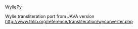 WyliePy

Wylie transliteration port from JAVA version http://www.thlib.org/reference/transliteration/wyconverter.php